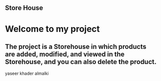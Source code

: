## Store House

# Welcome to my project

## The project is a Storehouse in which products are added, modified, and viewed in the Storehouse, and you can also delete the product.

yaseer khader almalki
